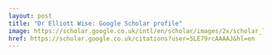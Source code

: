 ```yaml
---
layout: post
title: "Dr Elliott Wise: Google Scholar profile"
image: https://scholar.google.co.uk/intl/en/scholar/images/2x/scholar_logo_64dp.png
href: https://scholar.google.co.uk/citations?user=5LE79rcAAAAJ&hl=en
---
```

